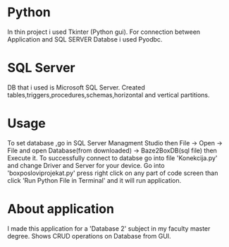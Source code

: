 # Python
In thin project i used Tkinter (Python gui).
For connection between Application and SQL SERVER Databse i used Pyodbc.

# SQL Server
DB that i used is Microsoft SQL Server.
Created tables,triggers,procedures,schemas,horizontal and vertical partitions.

# Usage
To set database ,go in SQL Server Managment Studio then File -> Open -> File and open Database(from downloaded) -> Baze2BoxDB(sql file) then Execute it.
To successfully connect to databse go into file 'Konekcija.py' and change Driver and Server for your device.
Go into 'boxposloviprojekat.py' press right click on any part of code screen than click 'Run Python File in Terminal' and it will run application.

# About application
I made this application for a 'Database 2' subject in my faculty master degree. Shows CRUD operations on Database from GUI.
